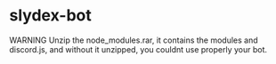 # slydex-bot
WARNING
Unzip the node_modules.rar, it contains the modules and discord.js, and without it unzipped, you couldnt use properly your bot.
